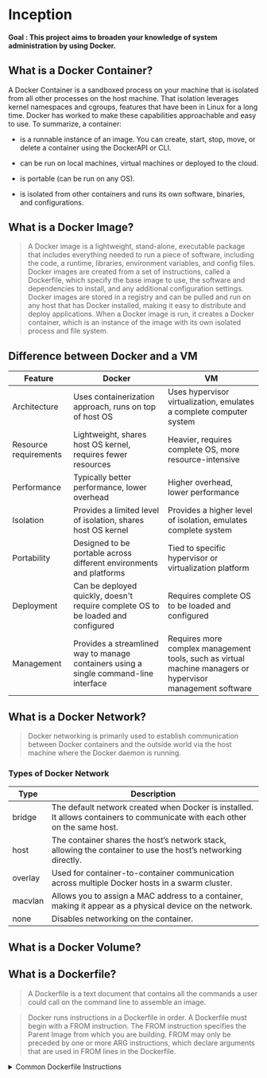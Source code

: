 # Inception

#### Goal : This project aims to broaden your knowledge of system administration by using Docker.

## What is a Docker Container?

A Docker Container is a sandboxed process on your machine that is isolated from all other processes on the host machine. That isolation leverages kernel namespaces and cgroups, features that have been in Linux for a long time. Docker has worked to make these capabilities approachable and easy to use. To summarize, a container:
* is a runnable instance of an image. You can create, start, stop, move, or delete a container using the DockerAPI or CLI.

* can be run on local machines, virtual machines or deployed to the cloud.

* is portable (can be run on any OS).

* is isolated from other containers and runs its own software, binaries, and configurations.

## What is a Docker Image?

> A Docker image is a lightweight, stand-alone, executable package that includes everything needed to run a piece of software, including the code, a runtime, libraries, environment variables, and config files. Docker images are created from a set of instructions, called a Dockerfile, which specify the base image to use, the software and dependencies to install, and any additional configuration settings. Docker images are stored in a registry and can be pulled and run on any host that has Docker installed, making it easy to distribute and deploy applications. When a Docker image is run, it creates a Docker container, which is an instance of the image with its own isolated process and file system.


## Difference between Docker and a VM

| Feature              | Docker                             | VM                                |
|----------------------|-------------------------------------|-------------------------------------|
| Architecture         | Uses containerization approach, runs on top of host OS | Uses hypervisor virtualization, emulates a complete computer system |
| Resource requirements| Lightweight, shares host OS kernel, requires fewer resources | Heavier, requires complete OS, more resource-intensive |
| Performance          | Typically better performance, lower overhead | Higher overhead, lower performance |
| Isolation            | Provides a limited level of isolation, shares host OS kernel | Provides a higher level of isolation, emulates complete system |
| Portability          | Designed to be portable across different environments and platforms | Tied to specific hypervisor or virtualization platform |
| Deployment           | Can be deployed quickly, doesn't require complete OS to be loaded and configured | Requires complete OS to be loaded and configured |
| Management           | Provides a streamlined way to manage containers using a single command-line interface | Requires more complex management tools, such as virtual machine managers or hypervisor management software |


## What is a Docker Network?

> Docker networking is primarily used to establish communication between Docker containers and the outside world via the host machine where the Docker daemon is running.

### Types of Docker Network

| Type     | Description                                             |
|----------|---------------------------------------------------------|
| bridge   | The default network created when Docker is installed. It allows containers to communicate with each other on the same host. |
| host     | The container shares the host’s network stack, allowing the container to use the host’s networking directly. |
| overlay  | Used for container-to-container communication across multiple Docker hosts in a swarm cluster. |
| macvlan  | Allows you to assign a MAC address to a container, making it appear as a physical device on the network. |
| none     | Disables networking on the container. |


## What is a Docker Volume?

## What is a Dockerfile?

> A Dockerfile is a text document that contains all the commands a user could call on the command line to assemble an image.

> Docker runs instructions in a Dockerfile in order. A Dockerfile must begin with a FROM instruction. The FROM instruction specifies the Parent Image from which you are building. FROM may only be preceded by one or more ARG instructions, which declare arguments that are used in FROM lines in the Dockerfile.

<details><summary>Common Dockerfile Instructions</summary>
<p>

FROM Specifies the base image to use as the starting point.

RUN Runs a command in the shell to build the image.

COPY Copies files from host to the image.

EXPOSE Specifies the ports to be exposed by the container.

ENV Sets environment variables in the image.

CMD Specifies the default command to run when a container is started from the image.

ENTRYPOINT Specifies the command that will always be executed when a container is run from the image.

</p>
</details>
